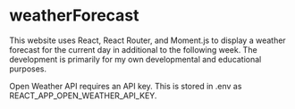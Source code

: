 # weatherForecast

This website uses React, React Router, and Moment.js to display a weather forecast for the current day in additional to the following week. The development is primarily for my own developmental and educational purposes.

Open Weather API requires an API key. This is stored in .env as REACT_APP_OPEN_WEATHER_API_KEY.
